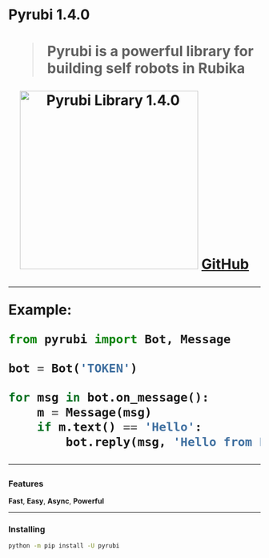 <h1>Pyrubi 1.4.0<h1/>

> Pyrubi is a powerful library for building self robots in Rubika

<p align='center'>
    <img src='https://iili.io/HIjPRS9.jpg' alt='Pyrubi Library 1.4.0' width='356'>
    <a href='https://github.com/AliGanji1/pyrubi'>GitHub</a>
</p>

<hr>

**Example:**
``` python
from pyrubi import Bot, Message

bot = Bot('TOKEN')

for msg in bot.on_message():
    m = Message(msg)
    if m.text() == 'Hello':
        bot.reply(msg, 'Hello from Pyrubi Library')
```

<hr>

### Features

**Fast**, **Easy**, **Async**, **Powerful**

<hr>

### Installing

``` bash
python -m pip install -U pyrubi
```